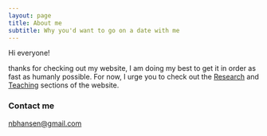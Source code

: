 ```yaml
---
layout: page
title: About me
subtitle: Why you'd want to go on a date with me
---
```


Hi everyone!

thanks for checking out my website, I am doing my best to get it in order as fast as humanly possible. For now, I urge you to check out the [Research](../cuntresearch) and [Teaching](../teaching) sections of the website. 

### Contact me

[nbhansen@gmail.com](mailto:nbhansen@gmail.com)
